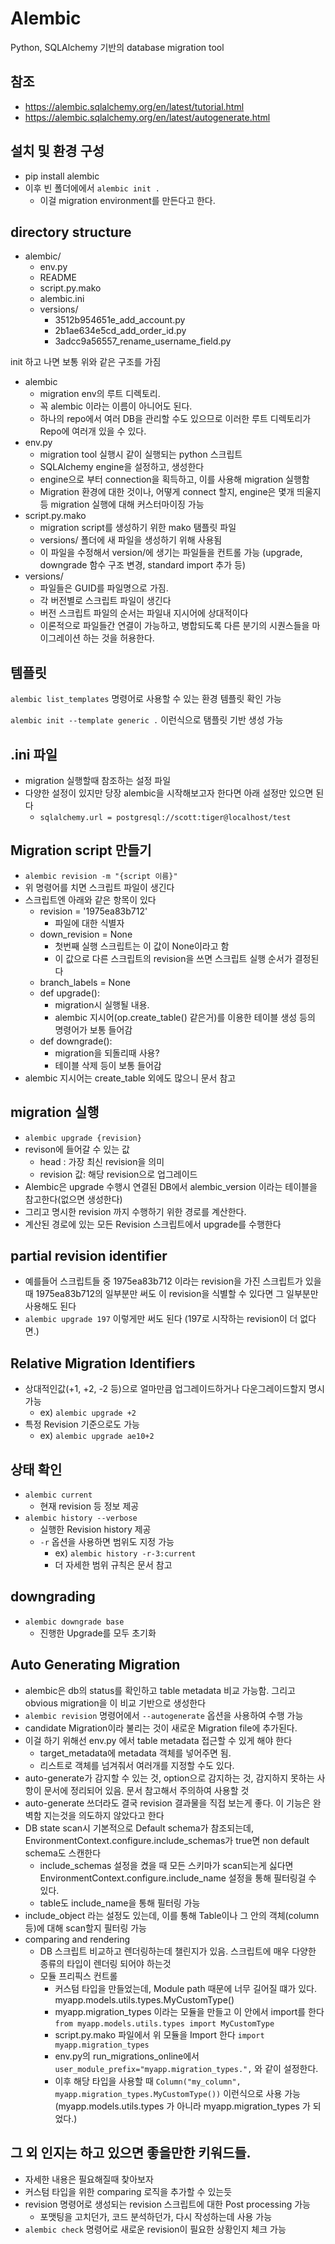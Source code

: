 # Alembic

Python, SQLAlchemy 기반의 database migration tool

## 참조
- https://alembic.sqlalchemy.org/en/latest/tutorial.html
- https://alembic.sqlalchemy.org/en/latest/autogenerate.html

## 설치 및 환경 구성

- pip install alembic
- 이후 빈 폴더에에서 `alembic init .`
  - 이걸 migration environment를 만든다고 한다.

## directory structure

- alembic/
  - env.py
  - README
  - script.py.mako
  - alembic.ini
  - versions/
    - 3512b954651e_add_account.py
    - 2b1ae634e5cd_add_order_id.py
    - 3adcc9a56557_rename_username_field.py

init 하고 나면 보통 위와 같은 구조를 가짐 

- alembic
  - migration env의 루트 디렉토리. 
  - 꼭 alembic 이라는 이름이 아니어도 된다.
  - 하나의 repo에서 여러 DB을 관리할 수도 있으므로 이러한 루트 디렉토리가 Repo에 여러개 있을 수 있다.
- env.py
  - migration tool 실행시 같이 실행되는 python 스크립트
  - SQLAlchemy engine을 설정하고, 생성한다
  - engine으로 부터 connection을 획득하고, 이를 사용해 migration 실행함
  - Migration 환경에 대한 것이나, 어떻게 connect 할지, engine은 몇개 띄울지 등 migration 실행에 대해 커스터마이징 가능
- script.py.mako
  - migration script를 생성하기 위한 mako 탬플릿 파일
  - versions/ 폴더에 새 파일을 생성하기 위해 사용됨
  - 이 파일을 수정해서 version/에 생기는 파일들을 컨트롤 가능 (upgrade, downgrade 함수 구조 변경, standard import 추가 등)
- versions/
  - 파일들은 GUID를 파일명으로 가짐.
  - 각 버전별로 스크립트 파일이 생긴다
  - 버전 스크립트 파일의 순서는 파일내 지시어에 상대적이다
  - 이론적으로 파일들간 연결이 가능하고, 병합되도록 다른 분기의 시퀀스들을 마이그레이션 하는 것을 허용한다.


## 템플릿

`alembic list_templates` 명령어로 사용할 수 있는 환경 템플릿 확인 가능

`alembic init --template generic .` 이런식으로 탬플릿 기반 생성 가능


## .ini 파일

- migration 실행할때 참조하는 설정 파일
- 다양한 설정이 있지만 당장 alembic을 시작해보고자 한다면 아래 설정만 있으면 된다
  - `sqlalchemy.url = postgresql://scott:tiger@localhost/test`

## Migration script 만들기

- `alembic revision -m "{script 이름}"`
- 위 명령어를 치면 스크립트 파일이 생긴다
- 스크립트엔 아래와 같은 항목이 있다
  - revision = '1975ea83b712'
    - 파일에 대한 식별자
  - down_revision = None
    - 첫번째 실행 스크립트는 이 값이 None이라고 함
    - 이 값으로 다른 스크립트의 revision을 쓰면 스크립트 실행 순서가 결정된다
  - branch_labels = None
  - def upgrade():
    - migration시 실행될 내용. 
    - alembic 지시어(op.create_table() 같은거)를 이용한 테이블 생성 등의 명령어가 보통 들어감
  - def downgrade():
    - migration을 되돌리때 사용?
    - 테이블 삭제 등이 보통 들어감
- alembic 지시어는 create_table 외에도 많으니 문서 참고

## migration 실행
- `alembic upgrade {revision}`
- revison에 들어갈 수 있는 값
  - head : 가장 최신 revision을 의미
  - revision 값: 해당 revision으로 업그레이드
- Alembic은 upgrade 수행시 연결된 DB에서 alembic_version 이라는 테이블을 참고한다(없으면 생성한다)
- 그리고 명시한 revision 까지 수행하기 위한 경로를 계산한다. 
- 계산된 경로에 있는 모든 Revision 스크립트에서 upgrade를 수행한다

## partial revision identifier
- 예를들어 스크립트들 중 1975ea83b712 이라는 revision을 가진 스크립트가 있을때 1975ea83b712의 일부분만 써도 이 revision을 식별할 수 있다면 그 일부분만 사용해도 된다
- `alembic upgrade 197` 이렇게만 써도 된다 (197로 시작하는 revision이 더 없다면.)

## Relative Migration Identifiers
- 상대적인값(+1, +2, -2 등)으로 얼마만큼 업그레이드하거나 다운그레이드할지 명시 가능
  - ex) `alembic upgrade +2`
- 특정 Revision 기준으로도 가능 
  - ex) `alembic upgrade ae10+2`

## 상태 확인
- `alembic current`
  - 현재 revision 등 정보 제공
- `alembic history --verbose`
  - 실행한 Revision history 제공
  - `-r` 옵션을 사용하면 범위도 지정 가능
    - ex) `alembic history -r-3:current`
    - 더 자세한 범위 규칙은 문서 참고

## downgrading
- `alembic downgrade base`
  - 진행한 Upgrade를 모두 초기화

## Auto Generating Migration
- alembic은 db의 status를 확인하고 table metadata 비교 가능함. 그리고 obvious migration을 이 비교 기반으로 생성한다
- `alembic revision` 명령어에서 `--autogenerate` 옵션을 사용하여 수행 가능
- candidate Migration이라 불리는 것이 새로운 Migration file에 추가된다.
- 이걸 하기 위해선 env.py 에서 table metadata 접근할 수 있게 해야 한다
  - target_metadata에 metadata 객체를 넣어주면 됨.
  - 리스트로 객체를 넘겨줘서 여러개를 지정할 수도 있다.
- auto-generate가 감지할 수 있는 것, option으로 감지하는 것, 감지하지 못하는 사항이 문서에 정리되어 있음. 문서 참고해서 주의하여 사용할 것
- auto-generate 쓰더라도 결국 revision 결과물을 직접 보는게 좋다. 이 기능은 완벽함 지는것을 의도하지 않았다고 한다
- DB state scan시 기본적으로 Default schema가 참조되는데, EnvironmentContext.configure.include_schemas가 true면 non default schema도 스캔한다
  - include_schemas 설정을 켰을 때 모든 스키마가 scan되는게 싫다면 EnvironmentContext.configure.include_name 설정을 통해 필터링걸 수 있다.
  - table도 include_name을 통해 필터링 가능
- include_object 라는 설정도 있는데, 이를 통해 Table이나 그 안의 객체(column 등)에 대해 scan할지 필터링 가능
- comparing and rendering
  - DB 스크립트 비교하고 렌더링하는데 챌린지가 있음. 스크립트에 매우 다양한 종류의 타입이 렌더링 되어야 하는것
  - 모듈 프리픽스 컨트롤
    - 커스텀 타입을 만들었는데, Module path 때문에 너무 길어질 떄가 있다. myapp.models.utils.types.MyCustomType()
    - myapp.migration_types 이라는 모듈을 만들고 이 안에서 import를 한다 `from myapp.models.utils.types import MyCustomType`
    - script.py.mako 파일에서 위 모듈을 Import 한다 `import myapp.migration_types`
    - env.py의 run_migrations_online에서 `user_module_prefix="myapp.migration_types.",` 와 같이 설정한다.
    - 이후 해당 타입을 사용할 때 `Column("my_column", myapp.migration_types.MyCustomType())` 이런식으로 사용 가능 (myapp.models.utils.types 가 아니라 myapp.migration_types 가 되었다.)

## 그 외 인지는 하고 있으면 좋을만한 키워드들. 
  - 자세한 내용은 필요해질때 찾아보자
  - 커스텀 타입을 위한 comparing 로직을 추가할 수 있는듯 
  - revision 명령어로 생성되는 revision 스크립트에 대한 Post processing 가능
    - 포맷팅을 고치던가, 코드 분석하던가, 다시 작성하는데 사용 가능
  - `alembic check` 명령어로 새로운 revision이 필요한 상황인지 체크 가능
